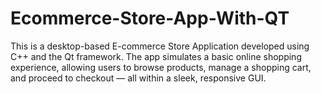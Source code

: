 # Ecommerce-Store-App-With-QT
This is a desktop-based E-commerce Store Application developed using C++ and the Qt framework. The app simulates a basic online shopping experience, allowing users to browse products, manage a shopping cart, and proceed to checkout — all within a sleek, responsive GUI.
